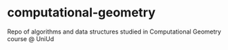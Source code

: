 # computational-geometry
Repo of algorithms and data structures studied in Computational Geometry course @ UniUd
